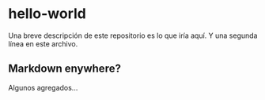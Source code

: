 # hello-world
Una breve descripción de este repositorio es lo que iría aquí.
Y una segunda línea en este archivo.

## Markdown enywhere?
Algunos agregados...
